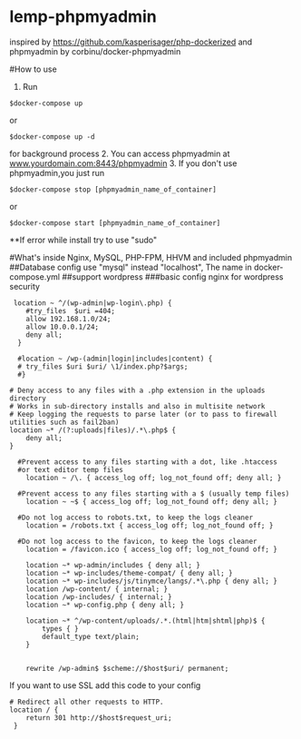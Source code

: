 # lemp-phpmyadmin

inspired by https://github.com/kasperisager/php-dockerized and phpmyadmin by corbinu/docker-phpmyadmin

#How to use 
1. Run 
  ``` 
  $docker-compose up
  ```
  or 
  ``` 
  $docker-compose up -d 
  ```
  for background process
2. You can access phpmyadmin at www.yourdomain.com:8443/phpmyadmin
3. If you don't use phpmyadmin,you just run 
```
$docker-compose stop [phpmyadmin_name_of_container]
```
or 
```
$docker-compose start [phpmyadmin_name_of_container]
```
**If error while install try to use "sudo" 

#What's inside
Nginx, MySQL, PHP-FPM, HHVM and included phpmyadmin
##Database config 
use "mysql" instead "localhost", The name in docker-compose.yml
##support wordpress
###basic config nginx for wordpress security
```
 location ~ ^/(wp-admin|wp-login\.php) {
    #try_files  $uri =404;
    allow 192.168.1.0/24;
    allow 10.0.0.1/24;
    deny all;
  }
  
  #location ~ /wp-(admin|login|includes|content) {
  # try_files $uri $uri/ \1/index.php?$args;
  #}

# Deny access to any files with a .php extension in the uploads directory
# Works in sub-directory installs and also in multisite network
# Keep logging the requests to parse later (or to pass to firewall utilities such as fail2ban)
location ~* /(?:uploads|files)/.*\.php$ {
	deny all;
}
  
  #Prevent access to any files starting with a dot, like .htaccess
  #or text editor temp files
    location ~ /\. { access_log off; log_not_found off; deny all; }

  #Prevent access to any files starting with a $ (usually temp files)
    location ~ ~$ { access_log off; log_not_found off; deny all; }

  #Do not log access to robots.txt, to keep the logs cleaner
    location = /robots.txt { access_log off; log_not_found off; }

  #Do not log access to the favicon, to keep the logs cleaner
    location = /favicon.ico { access_log off; log_not_found off; }

    location ~* wp-admin/includes { deny all; }
    location ~* wp-includes/theme-compat/ { deny all; }
    location ~* wp-includes/js/tinymce/langs/.*\.php { deny all; }
    location /wp-content/ { internal; }
    location /wp-includes/ { internal; }
    location ~* wp-config.php { deny all; }

    location ~* ^/wp-content/uploads/.*.(html|htm|shtml|php)$ {
        types { }
        default_type text/plain;
    }


    rewrite /wp-admin$ $scheme://$host$uri/ permanent;
  ```
If you want to use SSL add this code to your config
```
# Redirect all other requests to HTTP.
location / {
    return 301 http://$host$request_uri;
 }
```
